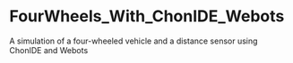 # FourWheels_With_ChonIDE_Webots
A simulation of a four-wheeled vehicle and a distance sensor using ChonIDE and Webots
